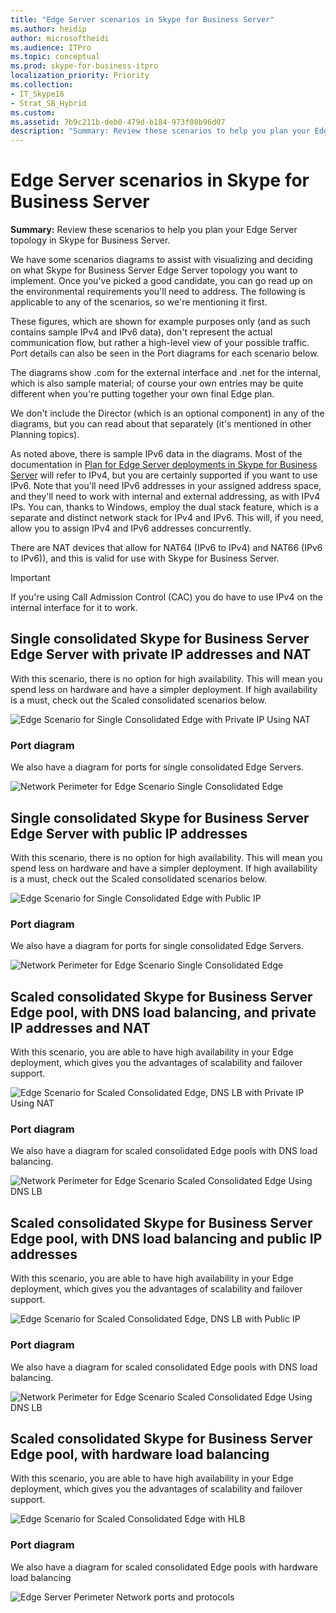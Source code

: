 ```yaml
---
title: "Edge Server scenarios in Skype for Business Server"
ms.author: heidip
author: microsoftheidi
ms.audience: ITPro
ms.topic: conceptual
ms.prod: skype-for-business-itpro
localization_priority: Priority
ms.collection: 
- IT_Skype16
- Strat_SB_Hybrid
ms.custom:
ms.assetid: 7b9c211b-deb0-479d-b184-973f08b96d07
description: "Summary: Review these scenarios to help you plan your Edge Server topology in Skype for Business Server."
---
```


# Edge Server scenarios in Skype for Business Server
 
**Summary:** Review these scenarios to help you plan your Edge Server topology in Skype for Business Server.
  
We have some scenarios diagrams to assist with visualizing and deciding on what Skype for Business Server Edge Server topology you want to implement. Once you've picked a good candidate, you can go read up on the environmental requirements you'll need to address. The following is applicable to any of the scenarios, so we're mentioning it first.
  
These figures, which are shown for example purposes only (and as such contains sample IPv4 and IPv6 data), don't represent the actual communication flow, but rather a high-level view of your possible traffic. Port details can also be seen in the Port diagrams for each scenario below.
  
The diagrams show .com for the external interface and .net for the internal, which is also sample material; of course your own entries may be quite different when you're putting together your own final Edge plan.
  
We don't include the Director (which is an optional component) in any of the diagrams, but you can read about that separately (it's mentioned in other Planning topics).
  
As noted above, there is sample IPv6 data in the diagrams. Most of the documentation in [Plan for Edge Server deployments in Skype for Business Server](edge-server-deployments.md) will refer to IPv4, but you are certainly supported if you want to use IPv6. Note that you'll need IPv6 addresses in your assigned address space, and they'll need to work with internal and external addressing, as with IPv4 IPs. You can, thanks to Windows, employ the dual stack feature, which is a separate and distinct network stack for IPv4 and IPv6. This will, if you need, allow you to assign IPv4 and IPv6 addresses concurrently.
  
There are NAT devices that allow for NAT64 (IPv6 to IPv4) and NAT66 (IPv6 to IPv6)), and this is valid for use with Skype for Business Server.
  
> [!IMPORTANT]
> If you're using Call Admission Control (CAC) you do have to use IPv4 on the internal interface for it to work. 
  
## Single consolidated Skype for Business Server Edge Server with private IP addresses and NAT

With this scenario, there is no option for high availability. This will mean you spend less on hardware and have a simpler deployment. If high availability is a must, check out the Scaled consolidated scenarios below.
  
![Edge Scenario for Single Consolidated Edge with Private IP Using NAT](../../media/Plan_LyncServer_Edge_Scenario_SingleConsolidatedEdgePrivateIP.jpg)
  
### Port diagram

We also have a diagram for ports for single consolidated Edge Servers.
  
![Network Perimeter for Edge Scenario Single Consolidated Edge](../../media/Plan_LyncServer_Edge_NetPerimeter_SingleConsolidatedEdge.jpg)
  
## Single consolidated Skype for Business Server Edge Server with public IP addresses

With this scenario, there is no option for high availability. This will mean you spend less on hardware and have a simpler deployment. If high availability is a must, check out the Scaled consolidated scenarios below.
  
![Edge Scenario for Single Consolidated Edge with Public IP](../../media/Plan_LyncServer_Edge_Scenario_SingleConsolidatedEdgePublicIP.jpg)
  
### Port diagram

We also have a diagram for ports for single consolidated Edge Servers.
  
![Network Perimeter for Edge Scenario Single Consolidated Edge](../../media/Plan_LyncServer_Edge_NetPerimeter_SingleConsolidatedEdge.jpg)
  
## Scaled consolidated Skype for Business Server Edge pool, with DNS load balancing, and private IP addresses and NAT

With this scenario, you are able to have high availability in your Edge deployment, which gives you the advantages of scalability and failover support.
  
![Edge Scenario for Scaled Consolidated Edge, DNS LB with Private IP Using NAT](../../media/Plan_LyncServer_Edge_Scenario_ScaledConsolidatedEdgeDNSLBPrivateIP.jpg)
  
### Port diagram

We also have a diagram for scaled consolidated Edge pools with DNS load balancing.
  
![Network Perimeter for Edge Scenario Scaled Consolidated Edge Using DNS LB](../../media/Plan_LyncServer_Edge_NetPerimeter_ScaledConsolidatedEdgeDNSLB.jpg)
  
## Scaled consolidated Skype for Business Server Edge pool, with DNS load balancing and public IP addresses

With this scenario, you are able to have high availability in your Edge deployment, which gives you the advantages of scalability and failover support.
  
![Edge Scenario for Scaled Consolidated Edge, DNS LB with Public IP](../../media/Plan_LyncServer_Edge_Scenario_ScaledConsolidatedEdgeDNSLBPublicIP.jpg)
  
### Port diagram

We also have a diagram for scaled consolidated Edge pools with DNS load balancing.
  
![Network Perimeter for Edge Scenario Scaled Consolidated Edge Using DNS LB](../../media/Plan_LyncServer_Edge_NetPerimeter_ScaledConsolidatedEdgeDNSLB.jpg)
  
## Scaled consolidated Skype for Business Server Edge pool, with hardware load balancing

With this scenario, you are able to have high availability in your Edge deployment, which gives you the advantages of scalability and failover support.
  
![Edge Scenario for Scaled Consolidated Edge with HLB](../../media/Plan_LyncServer_Edge_Scenario_ScaledConsolidatedEdgeHLB.jpg)
  
### Port diagram

We also have a diagram for scaled consolidated Edge pools with hardware load balancing
  
![Edge Server Perimeter Network ports and protocols](../../media/Plan_LyncServer_Edge_NetPerimeter_ScaledConsolidatedEdgeHLB.jpg)
  

